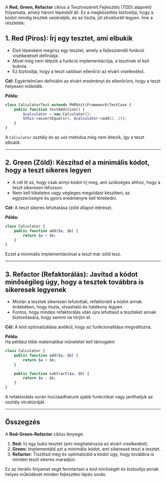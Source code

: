 A **Red, Green, Refactor** ciklus a Tesztvezérelt Fejlesztés (TDD) alapvető folyamata, amely három lépésből áll. Ez a megközelítés biztosítja, hogy a kódot mindig tesztek vezéreljék, és az tiszta, jól strukturált legyen. Íme a részletek:

## **1. Red (Piros): Írj egy tesztet, ami elbukik**

- Első lépésként megírsz egy tesztet, amely a fejlesztendő funkció viselkedését definiálja.
- Mivel még nem létezik a funkció implementációja, a tesztnek el kell buknia.
- Ez biztosítja, hogy a teszt valóban ellenőrzi az elvárt viselkedést.

**Cél:** Egyértelműen definiálni az elvárt eredményt és ellenőrizni, hogy a teszt helyesen működik.

**Példa:**

```php
class CalculatorTest extends PHPUnit\Framework\TestCase {
    public function testAddition() {
        $calculator = new Calculator();
        $this->assertEquals(4, $calculator->add(2, 2));
    }
}
```

A `Calculator` osztály és az `add` metódus még nem létezik, így a teszt elbukik.

---

## **2. Green (Zöld): Készítsd el a minimális kódot, hogy a teszt sikeres legyen**

- A cél itt az, hogy csak annyi kódot írj meg, ami szükséges ahhoz, hogy a teszt sikeresen lefusson.
- Nem kell tökéletes vagy végleges megoldást készíteni; az egyszerűségre és gyors eredményre kell törekedni.

**Cél:** A teszt sikeres lefuttatása (zöld állapot elérése).

**Példa:**

```php
class Calculator {
    public function add($a, $b) {
        return $a + $b;
    }
}
```

Ezzel a minimális implementációval a teszt már zöld lesz.

---

## **3. Refactor (Refaktorálás): Javítsd a kódot minőségileg úgy, hogy a tesztek továbbra is sikeresek legyenek**

- Miután a tesztek sikeresen lefutottak, refaktoráld a kódot annak érdekében, hogy tiszta, olvasható és hatékony legyen.
- Fontos, hogy minden refaktorálás után újra lefuttasd a teszteket annak biztosítására, hogy semmi ne törjön el.

**Cél:** A kód optimalizálása anélkül, hogy az funkcionalitása megváltozna.

**Példa:**\
Ha például több matematikai műveletet kell támogatni:

```php
class Calculator {
    public function add($a, $b) {
        return $a + $b;
    }

    public function subtract($a, $b) {
        return $a - $b;
    }
}
```

A refaktorálás során hozzáadhatunk újabb funkciókat vagy javíthatjuk az osztály struktúráját.

---

## Összegzés

A **Red-Green-Refactor** ciklus lényege:

1. **Red:** Írj egy bukó tesztet (ami meghatározza az elvárt viselkedést).
2. **Green:** Implementáld azt a minimális kódot, ami sikeressé teszi a tesztet.
3. **Refactor:** Tisztítsd meg és optimalizáld a kódot úgy, hogy továbbra is minden teszt sikeres maradjon.

Ez az iteratív folyamat segít fenntartani a kód minőségét és biztosítja annak helyes működését minden fejlesztési lépés során.